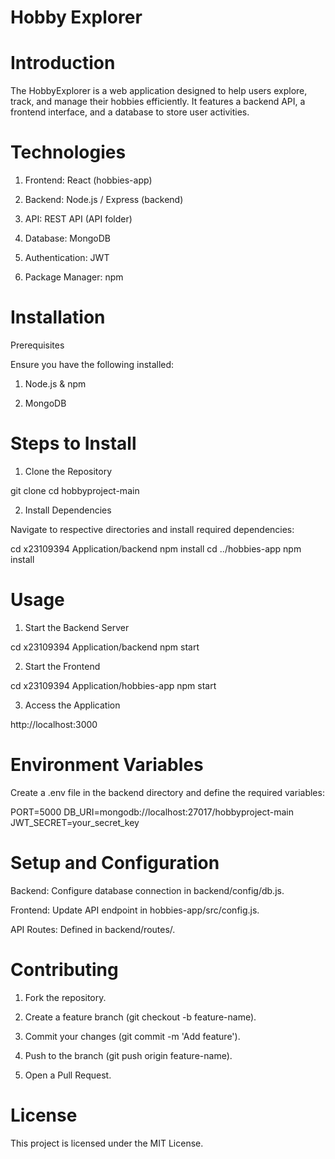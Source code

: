 # Hobby Explorer


# Introduction

The HobbyExplorer is a web application designed to help users explore, track, and manage their hobbies efficiently. It features a backend API, a frontend interface, and a database to store user activities.

# Technologies

1. Frontend: React (hobbies-app)

2. Backend: Node.js / Express (backend)

3. API: REST API (API folder)

4. Database: MongoDB

5. Authentication: JWT

6. Package Manager: npm

# Installation

Prerequisites

Ensure you have the following installed:

1. Node.js & npm

2. MongoDB

# Steps to Install

1. Clone the Repository

git clone 
cd hobbyproject-main

2. Install Dependencies

Navigate to respective directories and install required dependencies:

cd x23109394 Application/backend
npm install
cd ../hobbies-app
npm install

# Usage

1. Start the Backend Server

cd x23109394 Application/backend
npm start

2. Start the Frontend

cd x23109394 Application/hobbies-app
npm start

3. Access the Application

http://localhost:3000

# Environment Variables

Create a .env file in the backend directory and define the required variables:

PORT=5000
DB_URI=mongodb://localhost:27017/hobbyproject-main
JWT_SECRET=your_secret_key

# Setup and Configuration

Backend: Configure database connection in backend/config/db.js.

Frontend: Update API endpoint in hobbies-app/src/config.js.

API Routes: Defined in backend/routes/.

# Contributing

1. Fork the repository.

2. Create a feature branch (git checkout -b feature-name).

3. Commit your changes (git commit -m 'Add feature').

4. Push to the branch (git push origin feature-name).

5. Open a Pull Request.

# License

This project is licensed under the MIT License.

